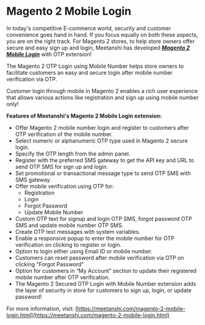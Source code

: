 # Magento 2 Mobile Login

In today's competitive E-commerce world, security and customer convenience goes hand in hand. If you focus equally on both these aspects, you are on the right track. For Magento 2 stores, to help store owners offer secure and easy sign up and login, Meetanshi has developed [***Magento 2 Mobile Login***](https://meetanshi.com/magento-2-mobile-login.html) with OTP extension!

The Magento 2 OTP Login using Mobile Number helps store owners to facilitate customers an easy and secure login after mobile number verification via OTP.

Customer login through mobile in Magento 2 enables a rich user experience that allows various actions like registration and sign up using mobile number only!

**Features of Meetanshi's Magento 2 Mobile Login extension:**

* Offer Magento 2 mobile number login and register to customers after OTP verification of the mobile number.
* Select numeric or alphanumeric OTP type used in Magento 2 secure login.
* Specify the OTP length from the admin panel.
* Register with the preferred SMS gateway to get the API key and URL to send OTP SMS for sign up and login.
* Set promotional or transactional message type to send OTP SMS with SMS gateway.
* Offer mobile verification using OTP for:
	* Registration
	* Login
	* Forgot Password
	* Update Mobile Number
* Custom OTP text for signup and login OTP SMS, forgot password OTP SMS and update mobile number OTP SMS.
* Create OTP text messages with system variables.
* Enable a responsive popup to enter the mobile number for OTP verification on clicking to register or login.
* Option to login either using Email ID or mobile number.
* Customers can reset password after mobile verification via OTP on clicking "Forgot Password"
* Option for customers in “My Account” section to update their registered mobile number after OTP verification.
* The Magento 2 Secured OTP Login with Mobile Number extension adds the layer of security in store for customers to sign up, login, or update password!


For more information, visit: [https://meetanshi.com/magento-2-mobile-login.html](https://meetanshi.com/magento-2-mobile-login.html)
